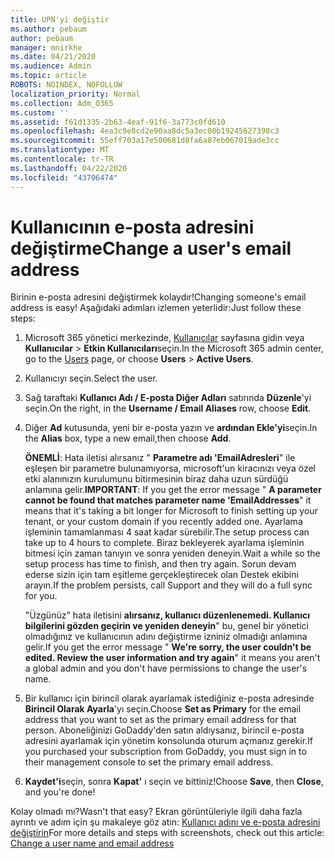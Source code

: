 ```yaml
---
title: UPN'yi değiştir
ms.author: pebaum
author: pebaum
manager: mnirkhe
ms.date: 04/21/2020
ms.audience: Admin
ms.topic: article
ROBOTS: NOINDEX, NOFOLLOW
localization_priority: Normal
ms.collection: Adm_O365
ms.custom: ''
ms.assetid: f61d1335-2b63-4eaf-91f6-3a773c0fd610
ms.openlocfilehash: 4ea3c9e8cd2e90aa8dc5a3ec00b19245627398c3
ms.sourcegitcommit: 55eff703a17e500681d8fa6a87eb067019ade3cc
ms.translationtype: MT
ms.contentlocale: tr-TR
ms.lasthandoff: 04/22/2020
ms.locfileid: "43706474"
---
```

# <a name="change-a-users-email-address"></a><span data-ttu-id="91c42-102">Kullanıcının e-posta adresini değiştirme</span><span class="sxs-lookup"><span data-stu-id="91c42-102">Change a user's email address</span></span>

<span data-ttu-id="91c42-103">Birinin e-posta adresini değiştirmek kolaydır!</span><span class="sxs-lookup"><span data-stu-id="91c42-103">Changing someone's email address is easy!</span></span> <span data-ttu-id="91c42-104">Aşağıdaki adımları izlemen yeterlidir:</span><span class="sxs-lookup"><span data-stu-id="91c42-104">Just follow these steps:</span></span>
  
1. <span data-ttu-id="91c42-105">Microsoft 365 yönetici merkezinde, [Kullanıcılar](https://go.microsoft.com/fwlink/p/?linkid=834822) sayfasına gidin veya **Kullanıcılar** \> **Etkin Kullanıcıları**seçin.</span><span class="sxs-lookup"><span data-stu-id="91c42-105">In the Microsoft 365 admin center, go to the [Users](https://go.microsoft.com/fwlink/p/?linkid=834822) page, or choose **Users** \> **Active Users**.</span></span>
    
2. <span data-ttu-id="91c42-106">Kullanıcıyı seçin.</span><span class="sxs-lookup"><span data-stu-id="91c42-106">Select the user.</span></span>
    
3. <span data-ttu-id="91c42-107">Sağ taraftaki **Kullanıcı Adı / E-posta Diğer Adları** satırında **Düzenle**'yi seçin.</span><span class="sxs-lookup"><span data-stu-id="91c42-107">On the right, in the **Username / Email Aliases** row, choose **Edit**.</span></span>
    
4. <span data-ttu-id="91c42-108">Diğer **Ad** kutusunda, yeni bir e-posta yazın ve **ardından Ekle'yi**seçin.</span><span class="sxs-lookup"><span data-stu-id="91c42-108">In the **Alias** box, type a new email,then choose **Add**.</span></span>
    
    <span data-ttu-id="91c42-109">**ÖNEMLİ**: Hata iletisi alırsanız " **Parametre adı 'EmailAdresleri**" ile eşleşen bir parametre bulunamıyorsa, microsoft'un kiracınızı veya özel etki alanınızın kurulumunu bitirmesinin biraz daha uzun sürdüğü anlamına gelir.</span><span class="sxs-lookup"><span data-stu-id="91c42-109">**IMPORTANT**: If you get the error message " **A parameter cannot be found that matches parameter name 'EmailAddresses**" it means that it's taking a bit longer for Microsoft to finish setting up your tenant, or your custom domain if you recently added one.</span></span> <span data-ttu-id="91c42-110">Ayarlama işleminin tamamlanması 4 saat kadar sürebilir.</span><span class="sxs-lookup"><span data-stu-id="91c42-110">The setup process can take up to 4 hours to complete.</span></span> <span data-ttu-id="91c42-111">Biraz bekleyerek ayarlama işleminin bitmesi için zaman tanıyın ve sonra yeniden deneyin.</span><span class="sxs-lookup"><span data-stu-id="91c42-111">Wait a while so the setup process has time to finish, and then try again.</span></span> <span data-ttu-id="91c42-112">Sorun devam ederse sizin için tam eşitleme gerçekleştirecek olan Destek ekibini arayın.</span><span class="sxs-lookup"><span data-stu-id="91c42-112">If the problem persists, call Support and they will do a full sync for you.</span></span>
    
    <span data-ttu-id="91c42-113">"Üzgünüz" hata iletisini **alırsanız, kullanıcı düzenlenemedi. Kullanıcı bilgilerini gözden geçirin ve yeniden deneyin**" bu, genel bir yönetici olmadığınız ve kullanıcının adını değiştirme izniniz olmadığı anlamına gelir.</span><span class="sxs-lookup"><span data-stu-id="91c42-113">If you get the error message " **We're sorry, the user couldn't be edited. Review the user information and try again**" it means you aren't a global admin and you don't have permissions to change the user's name.</span></span>
    
5. <span data-ttu-id="91c42-114">Bir kullanıcı için birincil olarak ayarlamak istediğiniz e-posta adresinde **Birincil Olarak Ayarla**'yı seçin.</span><span class="sxs-lookup"><span data-stu-id="91c42-114">Choose **Set as Primary** for the email address that you want to set as the primary email address for that person.</span></span> <span data-ttu-id="91c42-115">Aboneliğinizi GoDaddy'den satın aldıysanız, birincil e-posta adresini ayarlamak için yönetim konsolunda oturum açmanız gerekir.</span><span class="sxs-lookup"><span data-stu-id="91c42-115">If you purchased your subscription from GoDaddy, you must sign in to their management console to set the primary email address.</span></span> 
    
6. <span data-ttu-id="91c42-116">**Kaydet'i**seçin, sonra **Kapat'** ı seçin ve bittiniz!</span><span class="sxs-lookup"><span data-stu-id="91c42-116">Choose **Save**, then **Close**, and you're done!</span></span>
    
<span data-ttu-id="91c42-117">Kolay olmadı mı?</span><span class="sxs-lookup"><span data-stu-id="91c42-117">Wasn't that easy?</span></span> <span data-ttu-id="91c42-118">Ekran görüntüleriyle ilgili daha fazla ayrıntı ve adım için şu makaleye göz atın: [Kullanıcı adını ve e-posta adresini değiştirin](https://docs.microsoft.com/office365/admin/add-users/change-a-user-name-and-email-address)</span><span class="sxs-lookup"><span data-stu-id="91c42-118">For more details and steps with screenshots, check out this article: [Change a user name and email address](https://docs.microsoft.com/office365/admin/add-users/change-a-user-name-and-email-address)</span></span>
  

